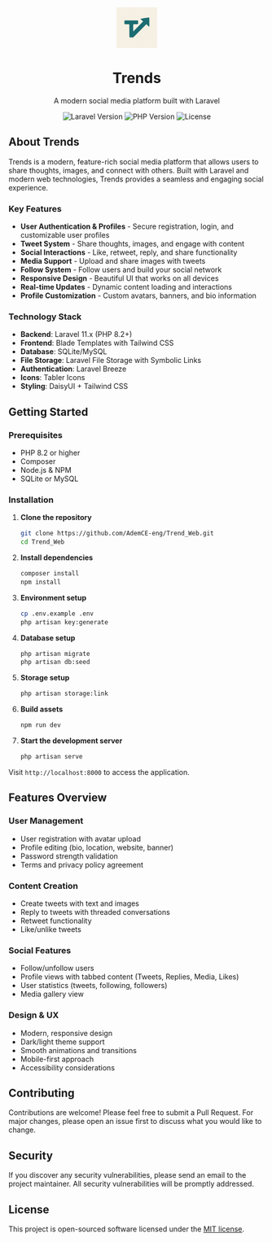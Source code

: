 <p align="center">
  <img src="public/images/Trends_Logo.png" width="80" alt="Trends Logo">
  <h1 align="center">Trends</h1>
  <p align="center">A modern social media platform built with Laravel</p>
</p>

<p align="center">
<img src="https://img.shields.io/badge/Laravel-11.x-red.svg" alt="Laravel Version">
<img src="https://img.shields.io/badge/PHP-8.2+-blue.svg" alt="PHP Version">
<img src="https://img.shields.io/badge/License-MIT-green.svg" alt="License">
</p>

## About Trends

Trends is a modern, feature-rich social media platform that allows users to share thoughts, images, and connect with others. Built with Laravel and modern web technologies, Trends provides a seamless and engaging social experience.

### Key Features

- **User Authentication & Profiles** - Secure registration, login, and customizable user profiles
- **Tweet System** - Share thoughts, images, and engage with content
- **Social Interactions** - Like, retweet, reply, and share functionality
- **Media Support** - Upload and share images with tweets
- **Follow System** - Follow users and build your social network
- **Responsive Design** - Beautiful UI that works on all devices
- **Real-time Updates** - Dynamic content loading and interactions
- **Profile Customization** - Custom avatars, banners, and bio information

### Technology Stack

- **Backend**: Laravel 11.x (PHP 8.2+)
- **Frontend**: Blade Templates with Tailwind CSS
- **Database**: SQLite/MySQL
- **File Storage**: Laravel File Storage with Symbolic Links
- **Authentication**: Laravel Breeze
- **Icons**: Tabler Icons
- **Styling**: DaisyUI + Tailwind CSS

## Getting Started

### Prerequisites

- PHP 8.2 or higher
- Composer
- Node.js & NPM
- SQLite or MySQL

### Installation

1. **Clone the repository**
   ```bash
   git clone https://github.com/AdemCE-eng/Trend_Web.git
   cd Trend_Web
   ```

2. **Install dependencies**
   ```bash
   composer install
   npm install
   ```

3. **Environment setup**
   ```bash
   cp .env.example .env
   php artisan key:generate
   ```

4. **Database setup**
   ```bash
   php artisan migrate
   php artisan db:seed
   ```

5. **Storage setup**
   ```bash
   php artisan storage:link
   ```

6. **Build assets**
   ```bash
   npm run dev
   ```

7. **Start the development server**
   ```bash
   php artisan serve
   ```

Visit `http://localhost:8000` to access the application.

## Features Overview

### User Management
- User registration with avatar upload
- Profile editing (bio, location, website, banner)
- Password strength validation
- Terms and privacy policy agreement

### Content Creation
- Create tweets with text and images
- Reply to tweets with threaded conversations
- Retweet functionality
- Like/unlike tweets

### Social Features
- Follow/unfollow users
- Profile views with tabbed content (Tweets, Replies, Media, Likes)
- User statistics (tweets, following, followers)
- Media gallery view

### Design & UX
- Modern, responsive design
- Dark/light theme support
- Smooth animations and transitions
- Mobile-first approach
- Accessibility considerations

## Contributing

Contributions are welcome! Please feel free to submit a Pull Request. For major changes, please open an issue first to discuss what you would like to change.

## Security

If you discover any security vulnerabilities, please send an email to the project maintainer. All security vulnerabilities will be promptly addressed.

## License

This project is open-sourced software licensed under the [MIT license](LICENSE).
